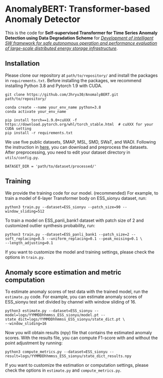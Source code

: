 # AnomalyBERT: Transformer-based Anomaly Detector

This is the code for **Self-supervised Transformer for Time Series Anomaly Detection using Data Degradation Scheme** for *<U>Development of intelligent SW framework for safe autonomous operation and performance evaluation of large-scale distributed energy storage infrastructure</U>*.

## Installation

Please clone our repository at `path/to/repository/` and install the packages in `requirements.txt`.
Before installing the packages, we recommend installing Python 3.8 and Pytorch 1.9 with CUDA.

```
git clone https://github.com/Jhryu30/AnomalyBERT.git path/to/repository/

conda create --name your_env_name python=3.8
conda activate your_env_name

pip install torch==1.9.0+cuXXX -f https://download.pytorch.org/whl/torch_stable.html  # cuXXX for your CUDA setting
pip install -r requirements.txt
```

We use five public datasets, SMAP, MSL, SMD, SWaT, and WADI.
Following the instruction in [here](utils/DATA_PREPARATION.md), you can download and preprocess the datasets.
After preprocessing, you need to edit your dataset directory in `utils/config.py`.

```
DATASET_DIR = 'path/to/dataset/processed/'
```

## Training

We provide the training code for our model.
(recommended) For example, to train a model of 6-layer Transformer body on ESS_sionyu dataset, run:

```
python3 train.py --dataset=ESS_sionyu --patch_size=90 --window_sliding=512
```

To train a model on ESS_panli_bank1 dataset with patch size of 2 and customized outlier synthesis probability, run:

```
python3 train.py --dataset=ESS_panli_bank1 --patch_size=2 --soft_replacing=0.5 --uniform_replacing=0.1 --peak_noising=0.1 \
--length_adjusting=0.1
```


If you want to customize the model and training settings, please check the options in `train.py`.

## Anomaly score estimation and metric computation

To estimate anomaly scores of test data with the trained model, run the `estimate.py` code.
For example, you can estimate anomaly scores of ESS_sionyu test set divided by channel with window sliding of 16.

```
python3 estimate.py --dataset=ESS_sionyu --model=logs/YYMMDDhhmmss_ESS_sionyu/model.pt --state_dict=logs/YYMMDDhhmmss_ESS_sionyu/state_dict.pt \
--window_sliding=16
```

Now you will obtain results (npy) file that contains the estimated anomaly scores.
With the results file, you can compute F1-score with and without the point adjustment by running:

```
python3 compute_metrics.py --dataset=ESS_sionyu --result=logs/YYMMDDhhmmss_ESS_sionyu/state_dict_results.npy
```

If you want to customize the estimation or computation settings, please check the options in `estimate.py` and `compute_metrics.py`.
